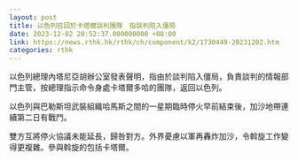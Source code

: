 ```yaml
---
layout: post
title: 以色列召回於卡塔爾談判團隊　指談判陷入僵局
date: 2023-12-02 20:52:37.000000000 +08:00
link: https://news.rthk.hk/rthk/ch/component/k2/1730449-20231202.htm
categories: rthk
---
```


以色列總理內塔尼亞胡辦公室發表聲明，指由於談判陷入僵局，負責談判的情報部門主管，按總理指示命令身處卡塔爾多哈的團隊，返回以色列。

以色列與巴勒斯坦武裝組織哈馬斯之間的一星期臨時停火早前結束後，加沙地帶連續第二日有戰鬥。

雙方互將停火協議未能延長，歸咎對方。外界憂慮以軍再轟炸加沙，令斡旋工作變得更複雜。參與斡旋的包括卡塔爾。
